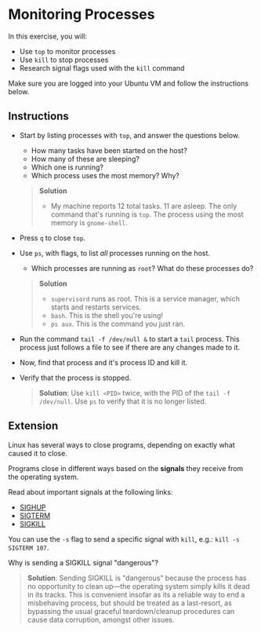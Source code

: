 # Monitoring Processes
In this exercise, you will:
- Use `top` to monitor processes
- Use `kill` to stop processes
- Research signal flags used with the `kill` command

Make sure you are logged into your Ubuntu VM and follow the instructions below.

## Instructions
- Start by listing processes with `top`, and answer the questions below.
  - How many tasks have been started on the host?
  - How many of these are sleeping?
  - Which one is running?
  - Which process uses the most memory? Why?
  > **Solution**
  >   - My machine reports 12 total tasks. 11 are asleep. The only command that's running is `top`. The process using the most memory is `gnome-shell`.

- Press `q` to close `top`.

- Use `ps`, with flags, to list _all_ processes running on the host.
  - Which processes are running as `root`? What do these processes do?
  > **Solution**
  >  - `supervisord` runs as root. This is a service manager, which starts and restarts services.
  >  - `bash`. This is the shell you're using!
  > - `ps aux`. This is the command you just ran.

- Run the command `tail -f /dev/null &` to start a `tail` process. This process just follows a file to see if there are any changes made to it.  
- Now, find that process and it's process ID and kill it.
- Verify that the process is stopped.
  > **Solution**: Use `kill <PID>` twice, with the PID of the `tail -f /dev/null`.
  > Use `ps` to verify that it is no longer listed.

## Extension
Linux has several ways to close programs, depending on exactly what caused it to close.

Programs close in different ways based on the **signals** they receive from the operating system.

Read about important signals at the following links:
- [SIGHUP](https://en.wikipedia.org/wiki/SIGHUP)
- [SIGTERM](https://en.wikipedia.org/wiki/Signal_(IPC)#SIGTERM)
- [SIGKILL](https://en.wikipedia.org/wiki/Signal_(IPC)#SIGKILL)

You can use the `-s` flag to send a specific signal with `kill`, e.g.: `kill -s SIGTERM 107`.

Why is sending a SIGKILL signal "dangerous"?

> **Solution**: Sending SIGKILL is "dangerous" because the process has no opportunity to clean up—the operating system simply kills it dead in its tracks. This is convenient insofar as its a reliable way to end a misbehaving process, but should be treated as a last-resort, as bypassing the usual graceful teardown/cleanup procedures can cause data corruption, amongst other issues.
